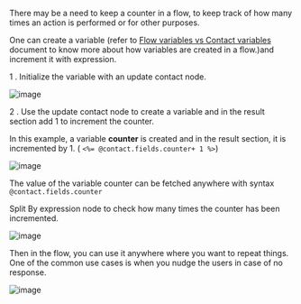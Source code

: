 There may be a need to keep a counter in a flow, to keep track of how many times an action is performed or for other purposes.

One can create a variable (refer to [Flow variables vs Contact variables](https://glific.github.io/docs/docs/Flows/Flow%20Variables/Flow%20variables%20vs%20Contact%20variables) document to know more about how variables are created in a flow.)and increment it with expression.

1 .  Initialize the variable with an update contact node.

![image](https://user-images.githubusercontent.com/32592458/219549880-09d87622-c9af-47ae-a805-444ebad0b59a.png)



2 . Use the update contact node to create a variable and in the result section add 1 to increment the counter.

In this example, a variable **counter** is created and in the result section, it is incremented by 1. (  `<%= @contact.fields.counter+ 1 %>`)

![image](https://user-images.githubusercontent.com/32592458/219549894-df6cc95b-ceb0-4a14-bd84-5d6e02ac99a7.png)



The value of the variable counter can be fetched anywhere with syntax `@contact.fields.counter`

Split By expression node to check how many times the counter has been incremented.

![image](https://user-images.githubusercontent.com/32592458/219549910-66d9af32-4f00-48d8-8809-d72b5b2d0f4f.png)

Then in the flow, you can use it anywhere where you want to repeat things. One of the common use cases is when you nudge the users in case of no response.



![image](https://user-images.githubusercontent.com/32592458/219549928-b51c2294-8b4c-4412-ba35-48c6bb13140f.png)
